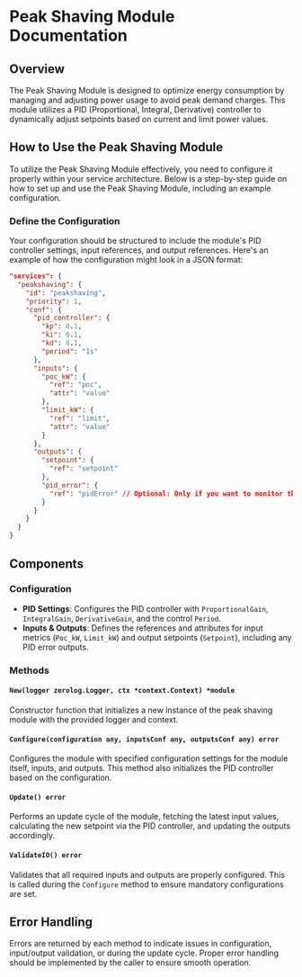 # Peak Shaving Module Documentation

## Overview

The Peak Shaving Module is designed to optimize energy consumption by managing and adjusting power usage to avoid peak demand charges. This module utilizes a PID (Proportional, Integral, Derivative) controller to dynamically adjust setpoints based on current and limit power values.

## How to Use the Peak Shaving Module

To utilize the Peak Shaving Module effectively, you need to configure it properly within your service architecture. Below is a step-by-step guide on how to set up and use the Peak Shaving Module, including an example configuration.

###  Define the Configuration

Your configuration should be structured to include the module's PID controller settings, input references, and output references. Here's an example of how the configuration might look in a JSON format:

```json
"services": {
  "peakshaving": {
    "id": "peakshaving",
    "priority": 1,
    "conf": {
      "pid_controller": {
        "kp": 0.1,
        "ki": 0.1,
        "kd": 0.1,
        "period": "1s"
      },
      "inputs": {
        "poc_kW": {
          "ref": "poc",
          "attr": "value"
        },
        "limit_kW": {
          "ref": "limit",
          "attr": "value"
        }
      },
      "outputs": {
        "setpoint": {
          "ref": "setpoint"
        },
        "pid_error": {
          "ref": "pidError" // Optional: Only if you want to monitor the PID error
        }
      }
    }
  }
}
```


## Components

### Configuration

- **PID Settings**: Configures the PID controller with `ProportionalGain`, `IntegralGain`, `DerivativeGain`, and the control `Period`.
- **Inputs & Outputs**: Defines the references and attributes for input metrics (`Poc_kW`, `Limit_kW`) and output setpoints (`Setpoint`), including any PID error outputs.

### Methods

#### `New(logger zerolog.Logger, ctx *context.Context) *module`

Constructor function that initializes a new instance of the peak shaving module with the provided logger and context.

#### `Configure(configuration any, inputsConf any, outputsConf any) error`

Configures the module with specified configuration settings for the module itself, inputs, and outputs. This method also initializes the PID controller based on the configuration.

#### `Update() error`

Performs an update cycle of the module, fetching the latest input values, calculating the new setpoint via the PID controller, and updating the outputs accordingly.

#### `ValidateIO() error`

Validates that all required inputs and outputs are properly configured. This is called during the `Configure` method to ensure mandatory configurations are set.


## Error Handling

Errors are returned by each method to indicate issues in configuration, input/output validation, or during the update cycle. Proper error handling should be implemented by the caller to ensure smooth operation.
